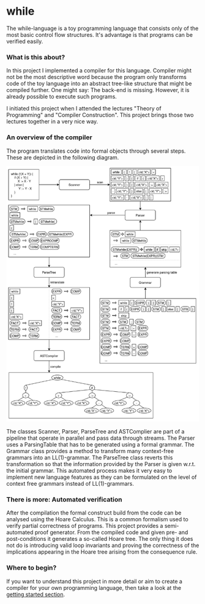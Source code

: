 # while
The while-language is a toy programming language that consists only of the most basic control flow structures. It's advantage is that programs can be verified easily.

### What is this about?

In this project I implemented a compiler for this language. Compiler might not be the most descriptive word because the program only transforms code of the toy language into an abstract tree-like structure that might be compiled further. One might say: The back-end is missing. However, it is already possible to execute such programs.

I initiated this project when I attended the lectures "Theory of Programming" and "Compiler Construction". This project brings those two lectures together in a very nice way.

### An overview of the compiler

The program translates code into formal objects through several steps. These are depicted in the following diagram.

![](images/structure.jpg)

The classes Scanner, Parser, ParseTree and ASTComplier are part of a pipeline that operate in parallel and pass data through streams. The Parser uses a ParsingTable that has to be generated using a formal grammar. The Grammar class provides a method to transform many context-free grammars into an LL(1)-grammar. The ParseTree class reverts this transformation so that the information provided by the Parser is given w.r.t. the initial grammar. This automated process makes it very easy to implement new language features as they can be formulated on the level of context free grammars instead of LL(1)-grammars.

### There is more: Automated verification

After the compilation the formal construct build from the code can be analysed using the Hoare Calculus. This is a common formalism used to verify partial correctness of programs. This project provides a semi-automated proof generator. From the compiled code and given pre- and post-conditions it generates a so-called Hoare tree. The only thing it does not do is introducing valid loop invariants and proving the correctness of the implications appearing in the Hoare tree arising from the consequence rule.

### Where to begin?

If you want to understand this project in more detail or aim to create a compiler for your own programming language, then take a look at the [getting started section](getting_started/README.md).
